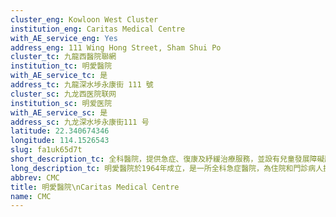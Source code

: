 ```yaml
---
cluster_eng: Kowloon West Cluster
institution_eng: Caritas Medical Centre
with_AE_service_eng: Yes
address_eng: 111 Wing Hong Street, Sham Shui Po
cluster_tc: 九龍西醫院聯網
institution_tc: 明愛醫院
with_AE_service_tc: 是
address_tc: 九龍深水埗永康街 111 號
cluster_sc: 九龙西医院联网
institution_sc: 明爱医院
with_AE_service_sc: 是
address_sc: 九龙深水埗永康街111 号
latitude: 22.340674346
longitude: 114.1526543
slug: fa1uk65d7t
short_description_tc: 全科醫院，提供急症、復康及紓緩治療服務，並設有兒童發展障礙服務；九龍西聯網眼科中心亦設於明愛醫院。
long_description_tc: 明愛醫院於1964年成立，是一所全科急症醫院，為住院和門診病人提供全面的急症、復康、日間和社區醫療服務。此一站式服務符合病人的需要，他們當中大部份為年長、低收入人士和新移民。醫院與創辦機構香港明愛維持緊密聯繫，本著明愛「獻出愛心，帶來希望」的宗旨服務社群。醫院於2014年初完成第二期重建工程，提供日間護理及復康服務的懷明樓落成啟用，期望更現代化的設施能符合與日俱增的需求，提供更優質、更適切的醫療服務。 
abbrev: CMC
title: 明愛醫院\nCaritas Medical Centre
name: CMC
---
```

